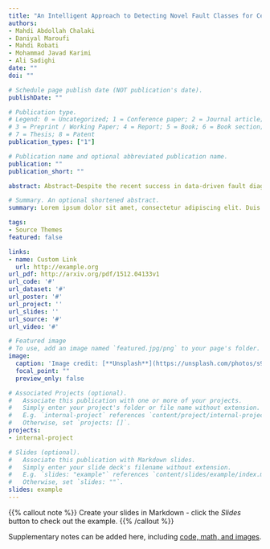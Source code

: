 ```yaml
---
title: "An Intelligent Approach to Detecting Novel Fault Classes for Centrifugal Pumps Based on Deep CNNs and Unsupervised Methods"
authors:
- Mahdi Abdollah Chalaki
- Daniyal Maroufi
- Mahdi Robati
- Mohammad Javad Karimi
- Ali Sadighi
date: ""
doi: ""

# Schedule page publish date (NOT publication's date).
publishDate: ""

# Publication type.
# Legend: 0 = Uncategorized; 1 = Conference paper; 2 = Journal article;
# 3 = Preprint / Working Paper; 4 = Report; 5 = Book; 6 = Book section;
# 7 = Thesis; 8 = Patent
publication_types: ["1"]

# Publication name and optional abbreviated publication name.
publication: ""
publication_short: ""

abstract: Abstract—Despite the recent success in data-driven fault diagnosis of rotating machines, there are still remaining challenges in this field. Among the issues to be addressed, is the lack of information about variety of faults the system may encounter in the field. In this paper, we assume a partial knowledge of the system faults and use the corresponding data to train a convolutional neural network. A combination of t-SNE method and clustering techniques is then employed to detect novel faults. Upon detection, the network is augmented using the new data. Finally, a test setup is used to validate this two-stage methodology on a centrifugal pump and experimental results show high accuracy in detecting novel faults. Index Terms—centrifugal pump, condition monitoring, classification, convolutional neural network, t-SNE, clustering.

# Summary. An optional shortened abstract.
summary: Lorem ipsum dolor sit amet, consectetur adipiscing elit. Duis posuere tellus ac convallis placerat. Proin tincidunt magna sed ex sollicitudin condimentum.

tags:
- Source Themes
featured: false

links:
- name: Custom Link
  url: http://example.org
url_pdf: http://arxiv.org/pdf/1512.04133v1
url_code: '#'
url_dataset: '#'
url_poster: '#'
url_project: ''
url_slides: ''
url_source: '#'
url_video: '#'

# Featured image
# To use, add an image named `featured.jpg/png` to your page's folder. 
image:
  caption: 'Image credit: [**Unsplash**](https://unsplash.com/photos/s9CC2SKySJM)'
  focal_point: ""
  preview_only: false

# Associated Projects (optional).
#   Associate this publication with one or more of your projects.
#   Simply enter your project's folder or file name without extension.
#   E.g. `internal-project` references `content/project/internal-project/index.md`.
#   Otherwise, set `projects: []`.
projects:
- internal-project

# Slides (optional).
#   Associate this publication with Markdown slides.
#   Simply enter your slide deck's filename without extension.
#   E.g. `slides: "example"` references `content/slides/example/index.md`.
#   Otherwise, set `slides: ""`.
slides: example
---
```


{{% callout note %}}
Create your slides in Markdown - click the *Slides* button to check out the example.
{{% /callout %}}

Supplementary notes can be added here, including [code, math, and images](https://wowchemy.com/docs/writing-markdown-latex/).
